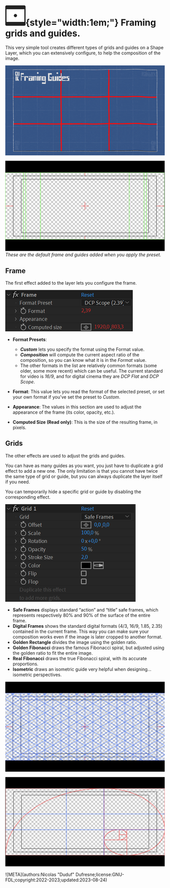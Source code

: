 # ![](../../../img/duik/icons/frame.svg){style="width:1em;"} Framing grids and guides.

This very simple tool creates different types of grids and guides on a Shape Layer, which you can extensively configure, to help the composition of the image.

![](../../../img/illustration/frame.gif)

![](../../../img/duik/cameras/defaultFrameGuide.PNG)  
*These are the default frame and guides added when you apply the preset.*

## Frame

The first effect added to the layer lets you configure the frame.

![](../../../img/duik/cameras/frame-effect.png)

- **Format Presets**:  
    - ***Custom*** lets you specify the format using the Format value.  
    - ***Composition*** will compute the current aspect ratio of the composition, so you can know what it is in the *Format* value.
    - The other formats in the list are relatively common formats (some older, some more recent) which can be useful. The current standard for video is *16/9*, and for digital cinema they are *DCP Flat* and *DCP Scope*.

- **Format**: 
    This value lets you read the format of the selected preset, or set your own format if you’ve set the preset to *Custom*.

- **Appearance**: 
    The values in this section are used to adjust the appearance of the frame (its color, opacity, etc.).

- **Computed Size (Read only)**: 
    This is the size of the resulting frame, in pixels.

## Grids

The other effects are used to adjust the grids and guides.

You can have as many guides as you want, you just have to duplicate a grid effect to add a new one. The only limitation is that you cannot have twice the same type of grid or guide, but you can always duplicate the layer itself if you need.

You can temporarily hide a specific grid or guide by disabling the corresponding effect.

![](../../../img/duik/cameras/grid-effect.png)

- **Safe Frames** displays standard “action” and “title” safe frames, which represents respectively 80% and 90% of the surface of the entire frame.
- **Digital Frames** shows the standard digital formats (4/3, 16/9, 1.85, 2.35) contained in the current frame. This way you can make sure your composition works even if the image is later cropped to another format.
- **Golden Rectangle** divides the image using the golden ratio.
- **Golden Fibonacci** draws the famous Fibonacci spiral, but adjusted using the golden ratio to fit the entire image.
- **Real Fibonacci** draws the true Fibonacci spiral, with its accurate proportions.
- **Isometric** draws an isometric guide very helpful when designing… isometric perspectives.

![](../../../img/duik/cameras/isometricGrid.PNG)

![](../../../img/duik/cameras/goldenRectangle.PNG)


![META](authors:Nicolas "Duduf" Dufresne;license:GNU-FDL;copyright:2022-2023;updated:2023-08-24)
